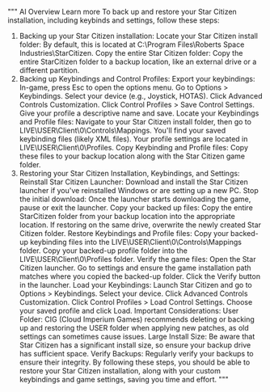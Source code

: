 """
AI Overview
Learn more
To back up and restore your Star Citizen installation, including keybinds and settings, follow these steps:
1. Backing up your Star Citizen installation:
Locate your Star Citizen install folder: By default, this is located at C:\Program Files\Roberts Space Industries\StarCitizen.
Copy the entire Star Citizen folder: Copy the entire StarCitizen folder to a backup location, like an external drive or a different partition. 
2. Backing up Keybindings and Control Profiles:
Export your keybindings:
In-game, press Esc to open the options menu.
Go to Options > Keybindings.
Select your device (e.g., Joystick, HOTAS).
Click Advanced Controls Customization.
Click Control Profiles > Save Control Settings.
Give your profile a descriptive name and save.
Locate your Keybindings and Profile files:
Navigate to your Star Citizen install folder, then go to LIVE\USER\Client\0\Controls\Mappings.
You'll find your saved keybinding files (likely XML files).
Your profile settings are located in LIVE\USER\Client\0\Profiles.
Copy Keybinding and Profile files: Copy these files to your backup location along with the Star Citizen game folder. 
3. Restoring your Star Citizen Installation, Keybindings, and Settings:
Reinstall Star Citizen Launcher: Download and install the Star Citizen launcher if you've reinstalled Windows or are setting up a new PC.
Stop the initial download: Once the launcher starts downloading the game, pause or exit the launcher.
Copy your backed up files:
Copy the entire StarCitizen folder from your backup location into the appropriate location.
If restoring on the same drive, overwrite the newly created Star Citizen folder.
Restore Keybindings and Profile files:
Copy your backed-up keybinding files into the LIVE\USER\Client\0\Controls\Mappings folder.
Copy your backed-up profile folder into the LIVE\USER\Client\0\Profiles folder.
Verify the game files:
Open the Star Citizen launcher.
Go to settings and ensure the game installation path matches where you copied the backed-up folder.
Click the Verify button in the launcher.
Load your Keybindings:
Launch Star Citizen and go to Options > Keybindings.
Select your device.
Click Advanced Controls Customization.
Click Control Profiles > Load Control Settings.
Choose your saved profile and click Load. 
Important Considerations:
User Folder: CIG (Cloud Imperium Games) recommends deleting or backing up and restoring the USER folder when applying new patches, as old settings can sometimes cause issues.
Large Install Size: Be aware that Star Citizen has a significant install size, so ensure your backup drive has sufficient space.
Verify Backups: Regularly verify your backups to ensure their integrity. 
By following these steps, you should be able to restore your Star Citizen installation, along with your custom keybindings and game settings, saving you time and effort.
"""
